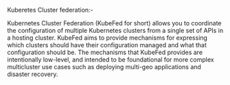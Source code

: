 Kuberetes Cluster federation:-

Kubernetes Cluster Federation (KubeFed for short) allows you to coordinate the configuration of multiple Kubernetes clusters from a single set of APIs in a hosting cluster. KubeFed aims to provide mechanisms for expressing which clusters should have their configuration managed and what that configuration should be. The mechanisms that KubeFed provides are intentionally low-level, and intended to be foundational for more complex multicluster use cases such as deploying multi-geo applications and disaster recovery.


